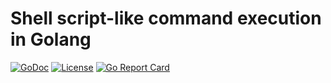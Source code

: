 # Shell script-like command execution in Golang


[![GoDoc](https://godoc.org/github.com/rwxrob/run-go?status.svg)](https://godoc.org/github.com/rwxrob/run-go)
[![License](https://img.shields.io/badge/license-Apache2-brightgreen.svg)](LICENSE)
[![Go Report Card](https://goreportcard.com/badge/github.com/rwxrob/run-go)](https://goreportcard.com/report/github.com/rwxrob/run-go)

